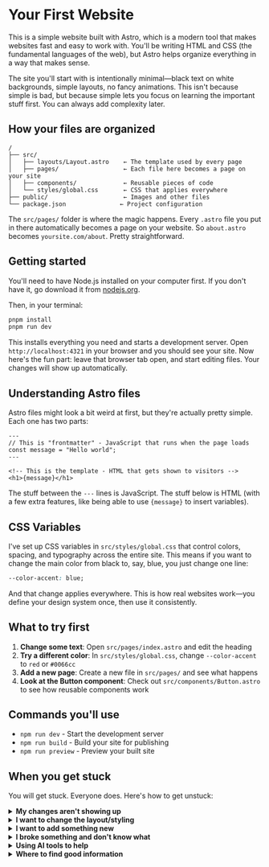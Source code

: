 # Your First Website

This is a simple website built with Astro, which is a modern tool that makes websites fast and easy to work with. You'll be writing HTML and CSS (the fundamental languages of the web), but Astro helps organize everything in a way that makes sense.

The site you'll start with is intentionally minimal—black text on white backgrounds, simple layouts, no fancy animations. This isn't because simple is bad, but because simple lets you focus on learning the important stuff first. You can always add complexity later.

## How your files are organized

```
/
├── src/
│   ├── layouts/Layout.astro    ← The template used by every page
│   ├── pages/                  ← Each file here becomes a page on your site
│   ├── components/             ← Reusable pieces of code
│   └── styles/global.css       ← CSS that applies everywhere
├── public/                     ← Images and other files
└── package.json               ← Project configuration
```

The `src/pages/` folder is where the magic happens. Every `.astro` file you put in there automatically becomes a page on your website. So `about.astro` becomes `yoursite.com/about`. Pretty straightforward.

## Getting started

You'll need to have Node.js installed on your computer first. If you don't have it, go download it from [nodejs.org](https://nodejs.org/).

Then, in your terminal:

```bash
pnpm install
pnpm run dev
```

This installs everything you need and starts a development server. Open `http://localhost:4321` in your browser and you should see your site. Now here's the fun part: leave that browser tab open, and start editing files. Your changes will show up automatically.

## Understanding Astro files

Astro files might look a bit weird at first, but they're actually pretty simple. Each one has two parts:

```astro
---
// This is "frontmatter" - JavaScript that runs when the page loads
const message = "Hello world";
---

<!-- This is the template - HTML that gets shown to visitors -->
<h1>{message}</h1>
```

The stuff between the `---` lines is JavaScript. The stuff below is HTML (with a few extra features, like being able to use `{message}` to insert variables).

## CSS Variables

I've set up CSS variables in `src/styles/global.css` that control colors, spacing, and typography across the entire site. This means if you want to change the main color from black to, say, blue, you just change one line:

```css
--color-accent: blue;
```

And that change applies everywhere. This is how real websites work—you define your design system once, then use it consistently.

## What to try first

1. **Change some text**: Open `src/pages/index.astro` and edit the heading
2. **Try a different color**: In `src/styles/global.css`, change `--color-accent` to `red` or `#0066cc`
3. **Add a new page**: Create a new file in `src/pages/` and see what happens
4. **Look at the Button component**: Check out `src/components/Button.astro` to see how reusable components work

## Commands you'll use

- `npm run dev` - Start the development server
- `npm run build` - Build your site for publishing
- `npm run preview` - Preview your built site

## When you get stuck

You will get stuck. Everyone does. Here's how to get unstuck:

<details>
<summary><strong>My changes aren't showing up</strong></summary>

First, check that your dev server is still running (you should see logs in your terminal). If it stopped, run `npm run dev` again.

If it's running but changes aren't appearing:
- Save your file (Ctrl+S / Cmd+S)
- Check the terminal for any error messages
- Try refreshing your browser
- Make sure you're editing the right file
</details>

<details>
<summary><strong>I want to change the layout/styling</strong></summary>

- **Colors**: Edit the CSS variables in `src/styles/global.css`
- **Spacing**: Also in the CSS variables - change `--space-small`, `--space-large`, etc.
- **Typography**: Change `--font-size-base` and `--font-size-large` in variables
- **Layout**: Look in `src/layouts/Layout.astro` for the overall page structure
- **Page-specific styling**: Each page has its own `<style>` section at the bottom
</details>

<details>
<summary><strong>I want to add something new</strong></summary>

- **New page**: Create a new `.astro` file in `src/pages/`. The filename becomes the URL.
- **New component**: Create a new `.astro` file in `src/components/`, then import it in pages
- **Images**: Put them in the `public/` folder, then use `/filename.jpg` in your HTML
- **More blog posts**: Add `.md` files to `src/pages/blog/`
</details>

<details>
<summary><strong>I broke something and don't know what</strong></summary>

1. Look at your terminal - there's probably an error message there
2. Check your browser's developer console (F12, then look at the Console tab)
3. Try undoing your last change
4. Common issues:
   - Missing closing tags (`</div>`)
   - Typos in CSS variable names (`var(--color-textt)` instead of `var(--color-text)`)
   - Missing quotes around attributes (`class=hero` instead of `class="hero"`)
</details>

<details>
<summary><strong>Using AI tools to help</strong></summary>

AI can be really helpful, but use it smartly:

**Good prompts:**
- "How do I center this div in CSS?"
- "What's the difference between margin and padding?"
- "Help me debug this CSS - my text isn't showing up"

**Include context:**
- Share your actual code
- Explain what you expected vs. what happened
- Mention you're using Astro

**Red flags:**
- If the AI suggests overly complex solutions
- If it wants you to install lots of new packages
- If you don't understand what it's suggesting

**Remember**: Always try to understand the solution, don't just copy-paste. Ask follow-up questions like "why does this work?"
</details>

<details>
<summary><strong>Where to find good information</strong></summary>

**For specific problems:**
- [MDN Web Docs](https://developer.mozilla.org) - The definitive reference for HTML/CSS
- [Astro docs](https://docs.astro.build) - Well-written and beginner-friendly
- Stack Overflow - Search your error message

**For learning:**
- [CSS Tricks](https://css-tricks.com) - Practical tutorials
- [A Complete Guide to Flexbox](https://css-tricks.com/snippets/css/a-guide-to-flexbox/) - For layout
- [A Complete Guide to CSS Grid](https://css-tricks.com/snippets/css/complete-guide-grid/) - For complex layouts

**Pro tip**: When googling, include "MDN" in your search for CSS properties, or "Astro" for framework-specific questions.
</details>
